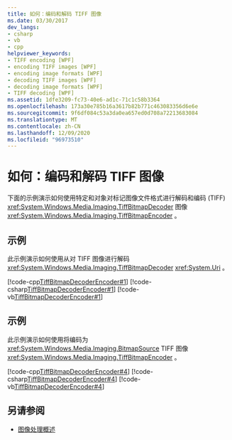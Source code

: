 ```yaml
---
title: 如何：编码和解码 TIFF 图像
ms.date: 03/30/2017
dev_langs:
- csharp
- vb
- cpp
helpviewer_keywords:
- TIFF encoding [WPF]
- encoding TIFF images [WPF]
- encoding image formats [WPF]
- decoding TIFF images [WPF]
- decoding image formats [WPF]
- TIFF decoding [WPF]
ms.assetid: 1dfe3209-fc73-40e6-ad1c-71c1c58b3364
ms.openlocfilehash: 173a30e785b16a3617b82b771c463083356d6e6e
ms.sourcegitcommit: 9f6df084c53a3da0ea657ed0d708a72213683084
ms.translationtype: MT
ms.contentlocale: zh-CN
ms.lasthandoff: 12/09/2020
ms.locfileid: "96973510"
---
```

# <a name="how-to-encode-and-decode-a-tiff-image"></a>如何：编码和解码 TIFF 图像
下面的示例演示如何使用特定和对象对标记图像文件格式进行解码和编码 (TIFF) <xref:System.Windows.Media.Imaging.TiffBitmapDecoder> 图像 <xref:System.Windows.Media.Imaging.TiffBitmapEncoder> 。  
  
## <a name="example"></a>示例  
 此示例演示如何使用从对 TIFF 图像进行解码 <xref:System.Windows.Media.Imaging.TiffBitmapDecoder> <xref:System.Uri> 。  
  
 [!code-cpp[TiffBitmapDecoderEncoder#1](~/samples/snippets/cpp/VS_Snippets_Wpf/TiffBitmapDecoderEncoder/CPP/TiffEncoderDecoder.cpp#1)]
 [!code-csharp[TiffBitmapDecoderEncoder#1](~/samples/snippets/csharp/VS_Snippets_Wpf/TiffBitmapDecoderEncoder/CSharp/TiffEncoderDecoder.cs#1)]
 [!code-vb[TiffBitmapDecoderEncoder#1](~/samples/snippets/visualbasic/VS_Snippets_Wpf/TiffBitmapDecoderEncoder/VB/TiffEncoderDecoder.vb#1)]  
  
## <a name="example"></a>示例  
 此示例演示如何使用将编码为 <xref:System.Windows.Media.Imaging.BitmapSource> TIFF 图像 <xref:System.Windows.Media.Imaging.TiffBitmapEncoder> 。  
  
 [!code-cpp[TiffBitmapDecoderEncoder#4](~/samples/snippets/cpp/VS_Snippets_Wpf/TiffBitmapDecoderEncoder/CPP/TiffEncoderDecoder.cpp#4)]
 [!code-csharp[TiffBitmapDecoderEncoder#4](~/samples/snippets/csharp/VS_Snippets_Wpf/TiffBitmapDecoderEncoder/CSharp/TiffEncoderDecoder.cs#4)]
 [!code-vb[TiffBitmapDecoderEncoder#4](~/samples/snippets/visualbasic/VS_Snippets_Wpf/TiffBitmapDecoderEncoder/VB/TiffEncoderDecoder.vb#4)]  
  
## <a name="see-also"></a>另请参阅

- [图像处理概述](imaging-overview.md)

